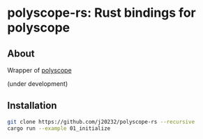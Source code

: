 # polyscope-rs: Rust bindings for polyscope

## About

Wrapper of [polyscope](https://github.com/nmwsharp/polyscope)

(under development)

## Installation

```sh
git clone https://github.com/j20232/polyscope-rs --recursive
cargo run --example 01_initialize
```
